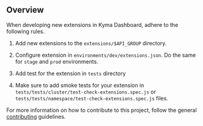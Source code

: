 ## Overview

When developing new extensions in Kyma Dashboard, adhere to the following rules.

1. Add new extensions to the `extensions/$API_GROUP` directory.

2. Configure extension in `environments/dev/extensions.json`. Do the same for `stage` and `prod` environments.

3. Add test for the extension in `tests` directory

4. Make sure to add smoke tests for your extension in `tests/tests/cluster/test-check-extensions.spec.js` or `tests/tests/namespace/test-check-extensions.spec.js` files.

For more information on how to contribute to this project, follow the general [contributing](https://github.com/kyma-project/community/blob/main/docs/contributing/02-contributing.md) guidelines.
